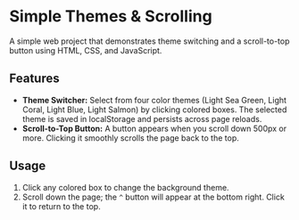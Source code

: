 # Simple Themes & Scrolling

A simple web project that demonstrates theme switching and a scroll-to-top button using HTML, CSS, and JavaScript.

## Features
- **Theme Switcher:** Select from four color themes (Light Sea Green, Light Coral, Light Blue, Light Salmon) by clicking colored boxes. The selected theme is saved in localStorage and persists across page reloads.
- **Scroll-to-Top Button:** A button appears when you scroll down 500px or more. Clicking it smoothly scrolls the page back to the top.

## Usage
1. Click any colored box to change the background theme.
2. Scroll down the page; the `^` button will appear at the bottom right. Click it to return to the top.


